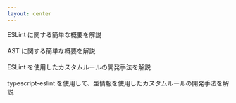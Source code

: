 ```yaml
---
layout: center
---
```


<structure-point number="1" title="ESLint とは" class="opacity-50">
  <span>ESLint に関する簡単な概要を解説</span>
</structure-point>

<br />
<br />

<structure-point number="2" title="AST とは">
  <span>AST に関する簡単な概要を解説</span>
</structure-point>

<br />
<br />

<structure-point number="3" title="ESLint を使用したカスタムルールの開発" class="opacity-50">
  <span>ESLint を使用したカスタムルールの開発手法を解説</span>
</structure-point>

<br />
<br />

<structure-point  number="4" title="typescript-eslint を使用したカスタムルールの開発" class="opacity-50">
  <span>typescript-eslint を使用して、型情報を使用したカスタムルールの開発手法を解説</span>
</structure-point>

<!-- 
ESLint やカスタムルールについて触れたところで、ここからは、ASTについてお話しします。
-->